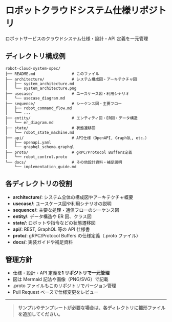 # ロボットクラウドシステム仕様リポジトリ

ロボットサービスのクラウドシステム仕様・設計・API 定義を一元管理

## ディレクトリ構成例

```
robot-cloud-system-spec/
├── README.md                # このファイル
├── architecture/            # システム構成図・アーキテクチャ図
│   ├── system_architecture.md
│   └── system_architecture.png
├── usecase/                 # ユースケース図・利用シナリオ
│   └── usecase_diagram.md
├── sequence/                # シーケンス図・主要フロー
│   ├── robot_command_flow.md
│   └── ...
├── entity/                  # エンティティ図・ER図・データ構造
│   └── er_diagram.md
├── state/                   # 状態遷移図
│   └── robot_state_machine.md
├── api/                     # API仕様（OpenAPI, GraphQL, etc.）
│   ├── openapi.yaml
│   └── graphql_schema.graphql
├── proto/                   # gRPC/Protocol Buffers定義
│   └── robot_control.proto
└── docs/                    # その他設計資料・補足説明
    └── implementation_guide.md
```

## 各ディレクトリの役割

- **architecture/**: システム全体の構成図やアーキテクチャ概要
- **usecase/**: ユースケース図や利用シナリオの説明
- **sequence/**: 主要な処理・通信フローのシーケンス図
- **entity/**: データ構造や ER 図、クラス図
- **state/**: ロボットや指令などの状態遷移図
- **api/**: REST, GraphQL 等の API 仕様書
- **proto/**: gRPC/Protocol Buffers の仕様定義（.proto ファイル）
- **docs/**: 実装ガイドや補足資料

## 管理方針

- 仕様・設計・API 定義を**1 リポジトリで一元管理**
- 図は Mermaid 記法や画像（PNG/SVG）で記載
- .proto ファイルもこのリポジトリでバージョン管理
- Pull Request ベースで仕様変更をレビュー

---

> **サンプルやテンプレートが必要な場合は、各ディレクトリに雛形ファイルを追加してください。**
